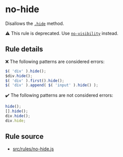 # no-hide

Disallows the [`.hide`](https://api.jquery.com/hide/) method.

⚠️ This rule is deprecated. Use [`no-visibility`](no-visibility.md) instead.

## Rule details

❌ The following patterns are considered errors:
```js
$( 'div' ).hide();
$div.hide();
$( 'div' ).first().hide();
$( 'div' ).append( $( 'input' ).hide() );
```

✔️ The following patterns are not considered errors:
```js
hide();
[].hide();
div.hide();
div.hide;
```

## Rule source

* [src/rules/no-hide.js](/src/rules/no-hide.js)
